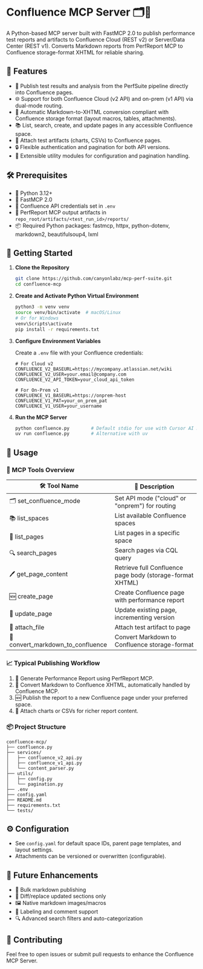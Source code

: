 # Confluence MCP Server 🗂️🚀

A Python-based MCP server built with FastMCP 2.0 to publish performance test reports and artifacts to Confluence Cloud (REST v2) or Server/Data Center (REST v1). Converts Markdown reports from PerfReport MCP to Confluence storage-format XHTML for reliable sharing.

## 🎯 Features

- 🔄 Publish test results and analysis from the PerfSuite pipeline directly into Confluence pages.
- 🌐 Support for both Confluence Cloud (v2 API) and on-prem (v1 API) via dual-mode routing.
- 📝 Automatic Markdown-to-XHTML conversion compliant with Confluence storage format (layout macros, tables, attachments).
- 📚 List, search, create, and update pages in any accessible Confluence space.
- 📎 Attach test artifacts (charts, CSVs) to Confluence pages.
- 🔒 Flexible authentication and pagination for both API versions.
- 🧩 Extensible utility modules for configuration and pagination handling.

## 🛠️ Prerequisites

- 🐍 Python 3.12+
- 🚀 FastMCP 2.0
- 🔑 Confluence API credentials set in `.env`
- 📂 PerfReport MCP output artifacts in `repo_root/artifacts/<test_run_id>/reports/`
- 📦 Required Python packages: fastmcp, httpx, python-dotenv, markdown2, beautifulsoup4, lxml

## 🚀 Getting Started

1. **Clone the Repository**
   ```bash
   git clone https://github.com/canyonlabz/mcp-perf-suite.git
   cd confluence-mcp
   ```

2. **Create and Activate Python Virtual Environment**
   ```bash
   python3 -m venv venv
   source venv/bin/activate  # macOS/Linux
   # Or for Windows
   venv\Scripts\activate
   pip install -r requirements.txt
   ```

3. **Configure Environment Variables**

   Create a `.env` file with your Confluence credentials:

   ```
   # For Cloud v2
   CONFLUENCE_V2_BASEURL=https://mycompany.atlassian.net/wiki
   CONFLUENCE_V2_USER=your.email@company.com
   CONFLUENCE_V2_API_TOKEN=your_cloud_api_token

   # For On-Prem v1
   CONFLUENCE_V1_BASEURL=https://onprem-host
   CONFLUENCE_V1_PAT=your_on_prem_pat
   CONFLUENCE_V1_USER=your_username
   ```

4. **Run the MCP Server**
   ```bash
   python confluence.py        # Default stdio for use with Cursor AI Desktop
   uv run confluence.py        # Alternative with uv
   ```

## 🔧 Usage

### 📝 MCP Tools Overview

| 🛠️ Tool Name           | 📃 Description                                           |
|------------------------|-----------------------------------------------------------|
| 🗂️ set_confluence_mode | Set API mode ("cloud" or "onprem") for routing            |
| 📚 list_spaces         | List available Confluence spaces                          |
| 📄 list_pages          | List pages in a specific space                            |
| 🔍 search_pages        | Search pages via CQL query                                |
| 🖊️ get_page_content    | Retrieve full Confluence page body (storage-format XHTML) |
| 🆕 create_page         | Create Confluence page with performance report            |
| 📝 update_page         | Update existing page, incrementing version                |
| 📎 attach_file         | Attach test artifact to page                              |
| 🔄 convert_markdown_to_confluence | Convert Markdown to Confluence storage-format  |

### 📈 Typical Publishing Workflow

1. 📝 Generate Performance Report using PerfReport MCP.
2. 🔄 Convert Markdown to Confluence XHTML, automatically handled by Confluence MCP.
3. 🆕 Publish the report to a new Confluence page under your preferred space.
4. 📎 Attach charts or CSVs for richer report content.

### 📦 Project Structure

```
confluence-mcp/
├── confluence.py
├── services/
│   ├── confluence_v2_api.py
│   ├── confluence_v1_api.py
│   └── content_parser.py
├── utils/
│   ├── config.py
│   └── pagination.py
├── .env
├── config.yaml
├── README.md
├── requirements.txt
└── tests/
```

## ⚙️ Configuration

- See `config.yaml` for default space IDs, parent page templates, and layout settings.
- Attachments can be versioned or overwritten (configurable).

## 🚧 Future Enhancements

- 📑 Bulk markdown publishing
- 🔄 Diff/replace updated sections only
- 🖼️ Native markdown images/macros
- 🚥 Labeling and comment support
- 🔍 Advanced search filters and auto-categorization

## 🤝 Contributing

Feel free to open issues or submit pull requests to enhance the Confluence MCP Server.
